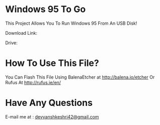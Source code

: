 # Windows 95 To Go
This Project Allows You To Run Windows 95 From An USB Disk!

Download Link:

Drive:
# How To Use This File?
You Can Flash This File Using BalenaEtcher at http://balena.io/etcher
Or Rufus At http://rufus.ie/en/
# Have Any Questions
E-mail me at : devyanshkeshri42@gmail.com
